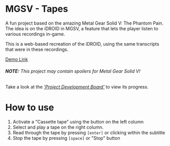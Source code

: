 # MGSV - Tapes
A fun project based on the amazing Metal Gear Solid V: The Phantom Pain.
The idea is on the iDROID in MGSV, a feature that lets the player listen to various recordings in-game.

This is a web-based recreation of the iDROID, using the same transcripts that were in these recordings.

[Demo Link](https://codepen.io/TylerJDev/pen/pYwVoW)

###### **NOTE:** This project may contain spoilers for Metal Gear Solid V!

Take a look at the [*'Project Development Board'*](https://github.com/TylerJDev/MGSV-Tapes/projects/1) to view its progress.

# How to use
1. Activate a "Cassette tape" using the button on the left column
2. Select and play a tape on the right column.
3. Read through the tape by pressing `[enter]` or clicking within the subtitle
4. Stop the tape by pressing `[space]` or "Stop" button
